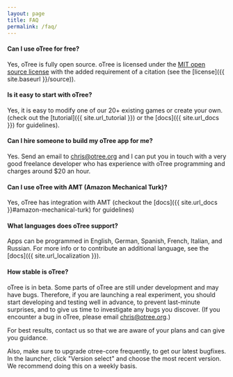 ```yaml
---
layout: page
title: FAQ
permalink: /faq/
---
```


#### Can I use oTree for free?

Yes, oTree is fully open source.
oTree is licensed under the
 <a href="http://opensource.org/licenses/MIT" target="_blank">MIT open source license</a>
 with the added requirement of a citation (see the [license]({{ site.baseurl }}/source)).

#### Is it easy to start with oTree?

Yes, it is easy to modify one of our 20+ existing games or create your own.
(check out the [tutorial]({{ site.url_tutorial }}) or the [docs]({{ site.url_docs }}) for guidelines).

#### Can I hire someone to build my oTree app for me?

Yes. Send an email to chris@otree.org and I can put you in touch with
a very good freelance developer who has experience with oTree programming
and charges around $20 an hour.

#### Can I use oTree with AMT (Amazon Mechanical Turk)?

Yes, oTree has integration with AMT
(checkout the [docs]({{ site.url_docs }}#amazon-mechanical-turk) for guidelines)

#### What languages does oTree support?

Apps can be programmed in English, German, Spanish, French, Italian, and Russian.
For more info or to contribute an additional language, see the [docs]({{ site.url_localization }}).

#### How stable is oTree?

oTree is in beta. Some parts of oTree are still under development and may have bugs.
Therefore, if you are launching a real experiment,
you should start developing and testing well in advance, to prevent last-minute surprises,
and to give us time to investigate any bugs you discover.
(If you encounter a bug in oTree, please email chris@otree.org.)

For best results, contact us so that we are aware of your plans and can give you guidance.

Also, make sure to upgrade otree-core frequently, to get our latest bugfixes.
In the launcher, click "Version select" and choose the most recent version.
We recommend doing this on a weekly basis.